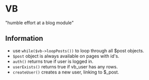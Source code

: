 # VB
"humble effort at a blog module"

## Information

- use ``while($vb->loopPosts())`` to loop through all $post objects.
- ``$post`` object is always available on pages with id's.
- ``auth()`` returns true if user is logged in.
- ``userExists()`` returns true if vb_user has any rows.
- ``createUser()`` creates a new user, linking to $_post.
